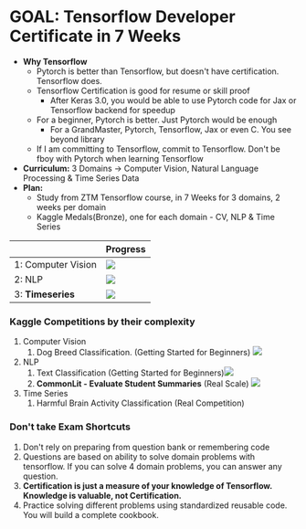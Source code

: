 # GOAL: Tensorflow Developer Certificate in 7 Weeks
- **Why Tensorflow**
  - Pytorch is better than Tensorflow, but doesn't have certification. Tensorflow does.
  - Tensorflow Certification is good for resume or skill proof
    - After Keras 3.0, you would be able to use Pytorch code for Jax or Tensorflow backend for speedup
  - For a beginner, Pytorch is better. Just Pytorch would be enough
    - For a GrandMaster, Pytorch, Tensorflow, Jax or even C. You see beyond library
  - If I am committing to Tensorflow, commit to Tensorflow. Don't be fboy with Pytorch when learning Tensorflow 
- **Curriculum:** 3 Domains -> Computer Vision, Natural Language Processing & Time Series Data
- **Plan:**
    - Study from ZTM Tensorflow course, in 7 Weeks for 3 domains, 2 weeks per domain
    - Kaggle Medals(Bronze), one for each domain - CV, NLP & Time Series

|            | Progress       |
| ----------- | ------------------ |
1: Computer Vision                      | ![](https://geps.dev/progress/100) |
2: NLP                                  | ![](https://geps.dev/progress/80) | 
3: **Timeseries**                           | ![](https://geps.dev/progress/0) | 

### Kaggle Competitions by their complexity
1. Computer Vision
   1. Dog Breed Classification. (Getting Started for Beginners) ![](https://geps.dev/progress/99)
2. NLP
   1. Text Classification (Getting Started for Beginners)![](https://geps.dev/progress/80)
   2. **CommonLit - Evaluate Student Summaries** (Real Scale) ![](https://geps.dev/progress/0)
3. Time Series
   1. Harmful Brain Activity Classification (Real Competition)


### Don't take Exam Shortcuts
1. Don't rely on preparing from question bank or remembering code 
2. Questions are based on ability to solve domain problems with tensorflow. If you can solve 4 domain problems, you can answer any question.
3. **Certification is just a measure of your knowledge of Tensorflow. Knowledge is valuable, not Certification.**
4. Practice solving different problems using standardized reusable code. You will build a complete cookbook.